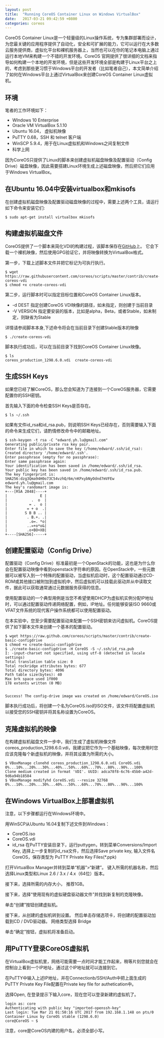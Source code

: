 ```yaml
---
layout: post
title:  "Running CoreOS Container Linux on Windows VirtualBox"
date:   2017-03-21 09:42:59 +0800
categories: coreos
---
```

CoreOS Container Linux是一个轻量级的Linux操作系统，专为集群部署而设计，为您最关键的应用程序提供了自动化，安全和可扩展的能力，它可以运行在大多数云服务提供商，虚拟化平台和裸机服务器上，当然也可以在你的笔记本电脑上通过运行本地VM来构建一个不错的开发环境。CoreOS 官网提供了很详细的文档来指导如何构建一个本地的开发环境，但是这些开发环境全部是构建于Linux平台之上的，考虑到那些更习惯于Windows平台的开发者（比如笔者自己），本文简单介绍了如何在Windows平台上通过VirtualBox来创建CoreOS Container Linux虚拟机。

环境
---------------------
笔者的工作环境如下：
* WIndows 10 Enterprise
* Oracle VM VirtualBox 5.1.10
* Ubuntu 16.04， 虚拟机映像
* PuTTY 0.68，SSH 和 telnet 客户端
* WinSCP 5.9.4，用于在Linux虚拟机和Windows之间复制文件
* 科学上网

因为CoreOS只提供了Linux的脚本来创建虚拟机磁盘映像及配置驱动（Config Drive）磁盘映像，因此需要搭建Linux环境生成上述磁盘映像，然后把它们应用于Windows VirtualBox。

在Ubuntu 16.04中安装virtualbox和mkisofs
---------------------------------------
在创建虚拟机磁盘映像及配置驱动磁盘映像的过程中，需要上述两个工具，请运行如下命令来安装它们:
~~~
$ sudo apt-get install virtualbox mkisofs
~~~

构建虚拟机磁盘文件
---------------------
CoreOS提供了一个脚本来简化VDI的构建过程，该脚本保存在[GitHub](https://github.com/coreos/scripts/blob/master/contrib/create-coreos-vdi)上。 它会下载一个裸机映像，然后使用GPG验证它，并将映像转换为VirtualBox格式。

第一步，下载上述脚本文件并把它标记为可执行执行。
~~~
$ wget https://raw.githubusercontent.com/coreos/scripts/master/contrib/create-coreos-vdi
$ chmod +x create-coreos-vdi
~~~
第二步，运行脚本时可以指定目标位置和CoreOS Container Linux版本。
* -d DEST     指定创建CoreOS VDI映像的路径，如未指定，则创建于当前目录
* -V VERSION  指定要安装的版本，比如是alpha，Beta，或者Stable，如未制定，则缺省为Stable

详情请参阅脚本本身,下述命令将会在当前目录下创建Stable版本的映像
~~~
$ ./create-coreos-vdi
~~~
脚本执行成功后，可以在当前目录下找到CoreOS Container Linux映像。
~~~
$ ls
coreos_production_1298.6.0.vdi  create-coreos-vdi
~~~

生成SSH Keys
-----------
如果您已经了解CoreOS，那么您会知道为了连接到一个CoreOS服务器，它需要配置你的SSH密钥。

首先输入下面的命令检查SSH Keys是否存在。
~~~
$ ls ~/.ssh
~~~

如果有文件id_rsa和id_rsa.pub，则说明SSH Keys已经存在，否则需要输入下面的命令来生成它们，请酌情修改命令中的邮箱地址。
~~~
$ ssh-keygen -t rsa -C "edward.yh.lu@gmail.com"
Generating public/private rsa key pair.
Enter file in which to save the key (/home/edward/.ssh/id_rsa):
Created directory '/home/edward/.ssh'.
Enter passphrase (empty for no passphrase):
Enter same passphrase again:
Your identification has been saved in /home/edward/.ssh/id_rsa.
Your public key has been saved in /home/edward/.ssh/id_rsa.pub.
The key fingerprint is:
SHA256:dzg3Qma94H0o73C54vzhQ/6m/nKPxybNyOdnd7mVFEw edward.yh.lu@gmail.com
The key's randomart image is:
+---[RSA 2048]----+
|               E |
|           .  o  |
|          = .  o |
|         = + o  .|
|        S B B .. |
|         . B.+. .|
|          .o=. *o|
|         ..=+o*o&|
|         .o+BO+XB|
+----[SHA256]-----+

~~~

创建配置驱动（Config Drive）
---------------------------
配置驱动（Config Drive）标准最初是一个OpenStack的功能，这也是为什么你会在配置驱动映像中看到openstack字符串的原因。在OpenStack中，一些元数据可以被写入到一个特殊的配置驱动，当虚拟机启动时，这个配置驱动通过CD-ROM或其他接口被附加到虚拟机中，然后虚拟机可以挂载此驱动并从中读取文件，据此可以获取通常通过元数据服务获得的信息。

使用配置驱动的一个典型用例是当您不希望使用DHCP为虚拟机实例分配IP地址时，可以通过配置驱动传递网络配置，例如，IP地址。任何能够安装ISO 9660或VFAT文件系统的现代客户操作系统都可以使用配置驱动。

在本实验中，您至少需要配置驱动来配置一个SSH密钥来访问虚拟机。CoreOS提供了如下脚本文件来创建一个基本的配置驱动。
~~~
$ wget https://raw.github.com/coreos/scripts/master/contrib/create-basic-configdrive
$ chmod +x create-basic-configdrive
$ ./create-basic-configdrive -H CoreOS -S ~/.ssh/id_rsa.pub
I: -input-charset not specified, using utf-8 (detected in locale settings)
Total translation table size: 0
Total rockridge attributes bytes: 677
Total directory bytes: 4096
Path table size(bytes): 40
Max brk space used 1f000
178 extents written (0 MB)


Success! The config-drive image was created on /home/edward/CoreOS.iso
~~~

脚本执行成功后，将创建一个名为CoreOS.iso的ISO文件，该文件将配置虚拟机以接受您的SSH密钥并将其名称设置为CoreOS。

克隆虚拟机的映像
----------------
在构建虚拟机磁盘文件一步中，我们生成了虚拟机映像文件coreos_production_1298.6.0.vdi，我建议把它作为一个基础映像，每次使用时您应该克隆每个新虚拟机的映像，并将其设置为所需的大小。 

~~~
$ VBoxManage clonehd coreos_production_1298.6.0.vdi CoreOS.vdi
0%...10%...20%...30%...40%...50%...60%...70%...80%...90%...100%
Clone medium created in format 'VDI'. UUID: adca78f8-6c76-45b0-a42d-9d6a94b18584
$ VBoxManage modifyhd CoreOS.vdi --resize 32768
0%...10%...20%...30%...40%...50%...60%...70%...80%...90%...100%
~~~


在Windows VirtualBox上部署虚拟机
--------------------------------
注意，以下步骤都运行在Windows环境中。

用WinSCP从Ubuntu 16.04复制下述文件到Windows：
* CoreOS.iso
* CoreOS.vdi
* id_rsa
在PuTTY安装目录下，运行puttygen，转到菜单Conversions/Import Key, 选择上一步复制的id_rsa文件，然后选择Save private key, 输入文件名CoreOS，保存类型为 PuTTY Private Key Files(*.ppk) 

打开VirtualBox Manager并转到菜单“机器”>“新建”。 键入所需的机器名称，然后选择Linux类型和Linux 2.6 / 3.x / 4.x（64位）版本。

接下来，选择所需的内存大小， 推荐1GB。

接下来，选择“使用现有的虚拟硬盘驱动器文件”并找到新复制的克隆映像。

单击“创建”按钮创建虚拟机。

接下来，从创建的虚拟机转到设置。 然后单击存储选项卡，将创建的配置驱动加载到CD / DVD驱动器。
网络类型选择 Bridge

单击“确定”按钮，虚拟机将准备启动。

用PuTTY登录CoreOS虚拟机
----------------------
在VirtualBox虚拟机里，网络可能需要一点时间才能工作起来，稍等片刻您就会在控制台上看到一个IP地址，通过这个IP地址就可以连接到它。 

在PuTTY中输入上述IP地址，并在Connectionb/SSH/Auth中把上面生成的PuTTY Private Key File配置在Private key file for authetication中。

选择Open, 在登录提示下输入core，现在您可以登录新建的虚拟机了。
~~~
login as: core
Authenticating with public key "imported-openssh-key"
Last login: Tue Mar 21 01:50:16 UTC 2017 from 192.168.1.148 on pts/0
Container Linux by CoreOS stable (1298.6.0)
core@CoreOS ~ $
~~~
注意，core是CoreOS内建的用户名，必须全部小写。 